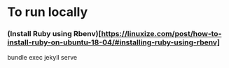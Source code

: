 # To run locally

### (Install Ruby using Rbenv)[https://linuxize.com/post/how-to-install-ruby-on-ubuntu-18-04/#installing-ruby-using-rbenv]

bundle exec jekyll serve